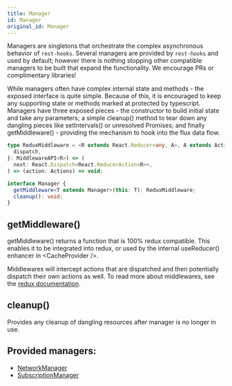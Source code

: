 ```yaml
---
title: Manager
id: Manager
original_id: Manager
---
```


Managers are singletons that orchestrate the complex asynchronous behavior of `rest-hooks`.
Several managers are provided by `rest-hooks` and used by default; however there is nothing
stopping other compatible managers to be built that expand the functionality. We encourage
PRs or complimentary libraries!

While managers often have complex internal state and methods - the exposed interface is quite simple.
Because of this, it is encouraged to keep any supporting state or methods marked at protected by
typescript. Managers have three exposed pieces - the constructor to build initial state and
take any parameters; a simple cleanup() method to tear down any dangling pieces like setIntervals()
or unresolved Promises; and finally getMiddleware() - providing the mechanism to hook into
the flux data flow.

```typescript
type ReduxMiddleware = <R extends React.Reducer<any, A>, A extends Actions>({
  dispatch,
}: MiddlewareAPI<R>) => (
  next: React.Dispatch<React.ReducerAction<R>>,
) => (action: Actions) => void;

interface Manager {
  getMiddleware<T extends Manager>(this: T): ReduxMiddleware;
  cleanup(): void;
}
```

## getMiddleware()

getMiddleware() returns a function that is 100% redux compatible. This enables it to be integrated into redux,
or used by the internal useReducer() enhancer in <CacheProvider /\>.

Middlewares will intercept actions that are dispatched and then potentially dispatch their own actions as well.
To read more about middlewares, see the [redux documentation](https://redux.js.org/advanced/middleware).

## cleanup()

Provides any cleanup of dangling resources after manager is no longer in use.

## Provided managers:

- [NetworkManager](./NetworkManager.md)
- [SubscriptionManager](./SubscriptionManager.md)
